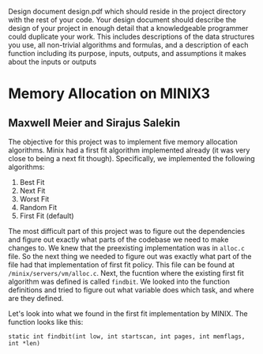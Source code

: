 Design document design.pdf which should reside in the project directory with the rest of
your code. Your design document should describe the design of your project in enough detail
that a knowledgeable programmer could duplicate your work. This includes descriptions of
the data structures you use, all non-trivial algorithms and formulas, and a description of each
function including its purpose, inputs, outputs, and assumptions it makes about the inputs or
outputs

# Memory Allocation on MINIX3
Maxwell Meier and Sirajus Salekin
--------
The objective for this project was to implement five memory allocation algorithms.
Minix had a first fit algorithm implemented already (it was very close to being a next fit
though). Specifically, we implemented the following algorithms:

1. Best Fit
2. Next Fit
3. Worst Fit
4. Random Fit
5. First Fit (default)

The most difficult part of this project was to figure out the dependencies and
figure out exactly what parts of the codebase we need to make changes to. We knew
that the preexisting implementation was in `alloc.c` file. So the next thing we
needed to figure out was exactly what part of the file had that implementation of
first fit policy. This file can be found at `/minix/servers/vm/alloc.c`.
Next, the fucntion where the existing first fit algorithm was defined is called 
`findbit`. We looked into the function definitions and tried to figure out what 
variable does which task, and where are they defined. 

Let's look into what we found in the first fit implementation by MINIX.
The function looks like this:
```
static int findbit(int low, int startscan, int pages, int memflags, int *len)
```
